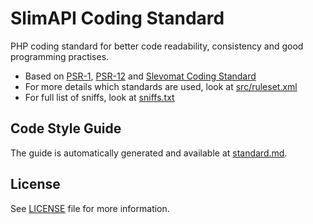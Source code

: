 # SlimAPI Coding Standard
PHP coding standard for better code readability, consistency and good programming practises.

* Based on [PSR-1][link-psr-1], [PSR-12][link-psr-12] and [Slevomat Coding Standard][link-slevomat-coding-standard]
* For more details which standards are used, look at [src/ruleset.xml](src/ruleset.xml)
* For full list of sniffs, look at [sniffs.txt](sniffs.txt)

## Code Style Guide
The guide is automatically generated and available at [standard.md](standard.md).

## License
See [LICENSE](LICENSE.md) file for more information.

[link-issue-tracker]: https://github.com/slimapi/coding-standard/issues
[link-psr-1]: https://www.php-fig.org/psr/psr-1
[link-psr-12]: https://www.php-fig.org/psr/psr-12/
[link-slevomat-coding-standard]: https://github.com/slevomat/coding-standard/tree/master/SlevomatCodingStandard/Sniffs
[link-slevomat-issue]: https://github.com/slevomat/coding-standard/issues/62
